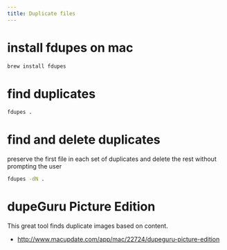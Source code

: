 ```yaml
---
title: Duplicate files
---
```


# install fdupes on mac
```bash
brew install fdupes
```

# find duplicates
```bash
fdupes .
```

# find and delete duplicates
preserve the first file in each set of duplicates and delete the rest without prompting the user
```bash
fdupes -dN .
```

# dupeGuru Picture Edition 
This great tool finds duplicate images based on content.
* http://www.macupdate.com/app/mac/22724/dupeguru-picture-edition
